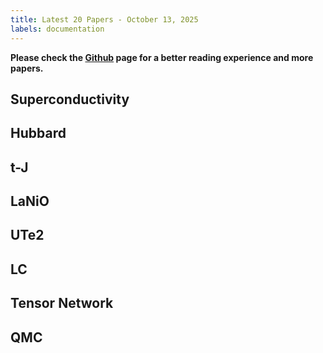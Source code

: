 ```yaml
---
title: Latest 20 Papers - October 13, 2025
labels: documentation
---
```

**Please check the [Github](https://github.com/Asmendeus/DailyArXiv) page for a better reading experience and more papers.**

## Superconductivity
## Hubbard
## t-J
## LaNiO
## UTe2
## LC
## Tensor Network
## QMC
